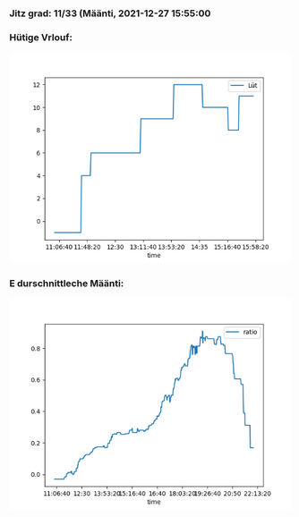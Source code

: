 ### Jitz grad: 11/33 (Määnti, 2021-12-27 15:55:00

### Hütige Vrlouf:
![Graph](Today.png)

### E durschnittleche Määnti:
![Graph](Määnti.png)